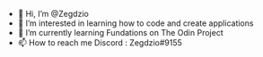 - 👋 Hi, I’m @Zegdzio
- 👀 I’m interested in learning how to code and create applications
- 🌱 I’m currently learning Fundations on The Odin Project 
- 📫 How to reach me Discord : Zegdzio#9155

<!---
Zegdzio/Zegdzio is a ✨ special ✨ repository because its `README.md` (this file) appears on your GitHub profile.
You can click the Preview link to take a look at your changes.
--->
